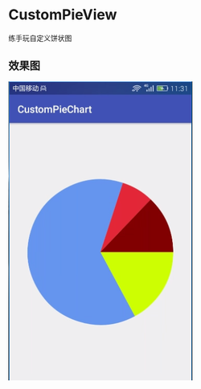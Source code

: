 # CustomPieView
练手玩自定义饼状图
## 效果图
![](https://github.com/GuoZhaoHui628/ProjectPicture/raw/master/QQ截图20170825113144.png)

